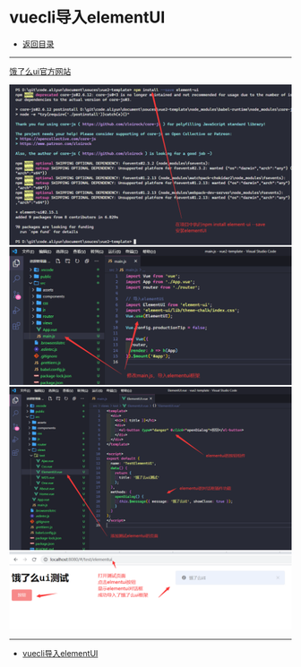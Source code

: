 # vuecli导入elementUI

- [返回目录](./README.md)

---

[饿了么ui官方网站](https://element.eleme.cn/#/zh-CN)

<section class="img-flex-box" >
  <section><img  src="../../images/webfront/vuecli/vuecli-0074.png" alt=""></section>
  <section><img  src="../../images/webfront/vuecli/vuecli-0075.png" alt=""></section>
  <section><img  src="../../images/webfront/vuecli/vuecli-0076.png" alt=""></section>
  <section><img  src="../../images/webfront/vuecli/vuecli-0077.png" alt=""></section>
</section>

---

- [vuecli导入elementUI](#vuecli导入elementui)

<!-- js处理背景和css样式 -->
<script type="module" src="https://huhuiyu.top/js/github.js"></script>

